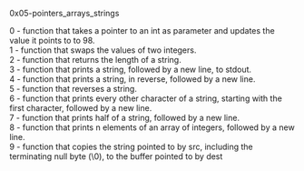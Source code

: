 0x05-pointers_arrays_strings <br>

0 - function that takes a pointer to an int as parameter and updates the value it points to to 98.<br>
1 - function that swaps the values of two integers.<br>
2 - function that returns the length of a string.<br>
3 - function that prints a string, followed by a new line, to stdout.<br>
4 - function that prints a string, in reverse, followed by a new line.<br>
5 - function that reverses a string.<br>
6 - function that prints every other character of a string, starting with the first character, followed by a new line. <br>
7 - function that prints half of a string, followed by a new line.<br>
8 - function that prints n elements of an array of integers, followed by a new line. <br>
9 - function that copies the string pointed to by src, including the terminating null byte (\0), to the buffer pointed to by dest <br>
